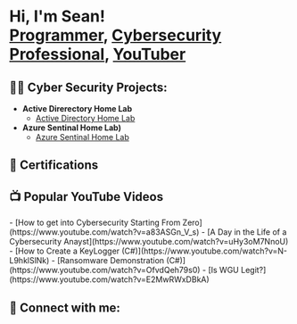 <h1>Hi, I'm Sean! <br/><a href="https://github.com/sdglover1996">Programmer</a>, <a href="https://www.linkedin.com/in//">Cybersecurity Professional</a>, <a href="https://www.youtube.com/c/">YouTuber</a></h1>

<h2>👨‍💻 Cyber Security Projects:</h2>

- <b>Active Direrectory Home Lab</b>
  - [Active Directory Home Lab](https://github.com//)
- <b>Azure Sentinal Home Lab)</b>
  - [Azure Sentinal Home Lab](https://github.com//)

<h2>📄 Certifications</h2>
 
<h2>📺 Popular YouTube Videos</h2>
- [How to get into Cybersecurity Starting From Zero](https://www.youtube.com/watch?v=a83ASGn_V_s)
- [A Day in the Life of a Cybersecurity Anayst](https://www.youtube.com/watch?v=uHy3oM7NnoU)
- [How to Create a KeyLogger (C#)](https://www.youtube.com/watch?v=N-L9hklSlNk)
- [Ransomware Demonstration (C#)](https://www.youtube.com/watch?v=OfvdQeh79s0)
- [Is WGU Legit?](https://www.youtube.com/watch?v=E2MwRWxDBkA)

<h2> 🤳 Connect with me:</h2>
